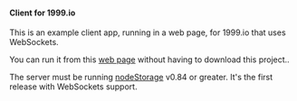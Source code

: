 #### Client for 1999.io

This is an example client app, running in a web page, for 1999.io that uses WebSockets.

You can run it from this <a href="http://fargo.io/code/websockets/test1999.html">web page</a> without having to download this project.. 

The server must be running <a href="https://github.com/scripting/nodeStorage">nodeStorage</a> v0.84 or greater. It's the first release with WebSockets support.

